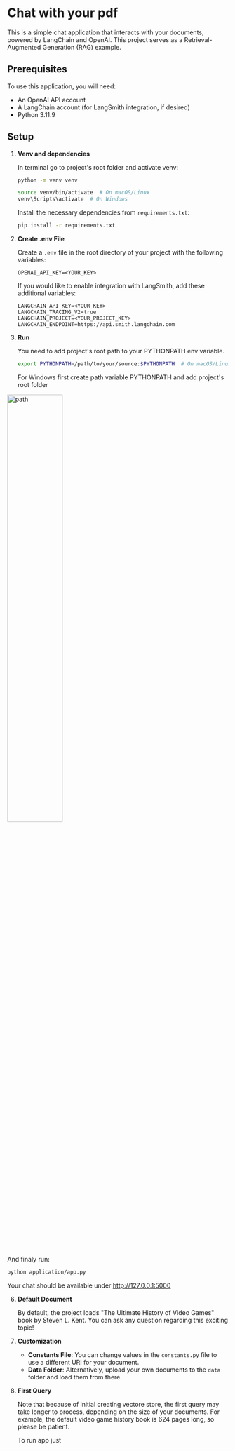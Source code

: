 # Chat with your pdf

This is a simple chat application that interacts with your documents, powered by LangChain and OpenAI. This project serves as a Retrieval-Augmented Generation (RAG) example.

## Prerequisites

To use this application, you will need:

- An OpenAI API account
- A LangChain account (for LangSmith integration, if desired)
- Python 3.11.9

## Setup

1. **Venv and dependencies**

   In terminal go to project's root folder and activate venv:
   ```bash
   python -m venv venv
   ```
   ```bash
   source venv/bin/activate  # On macOS/Linux
   venv\Scripts\activate  # On Windows
   ```
  
   Install the necessary dependencies from `requirements.txt`:

   ```bash
   pip install -r requirements.txt
   ```

3. **Create .env File**

   Create a `.env` file in the root directory of your project with the following variables:

   ```plaintext
   OPENAI_API_KEY=<YOUR_KEY>
   ```

   If you would like to enable integration with LangSmith, add these additional variables:

   ```plaintext
   LANGCHAIN_API_KEY=<YOUR_KEY>
   LANGCHAIN_TRACING_V2=true
   LANGCHAIN_PROJECT=<YOUR_PROJECT_KEY>
   LANGCHAIN_ENDPOINT=https://api.smith.langchain.com
   ```

4. **Run**

   You need to add project's root path to your PYTHONPATH env variable. 
   ```bash
   export PYTHONPATH=/path/to/your/source:$PYTHONPATH  # On macOS/Linux
   ```
   For Windows first create path variable PYTHONPATH and add project's root folder
  <img src="https://github.com/davespoon/grin-chat-bot/assets/19663851/56f8be8c-9b77-427f-8b77-0615b46a25b4" alt="path" width="50%">

   And finaly run:
   
   ```bash
   python application/app.py
   ```

   Your chat should be available under http://127.0.0.1:5000

6. **Default Document**

   By default, the project loads "The Ultimate History of Video Games" book by Steven L. Kent. You can ask any question regarding this exciting topic!

7. **Customization**

   - **Constants File**: You can change values in the `constants.py` file to use a different URI for your document.
   - **Data Folder**: Alternatively, upload your own documents to the `data` folder and load them from there.

8. **First Query**

   Note that because of initial creating vectore store, the first query may take longer to process, depending on the size of your documents. For example, the default video game history book is 624 pages long, so please be patient.

 

   To run app just 
